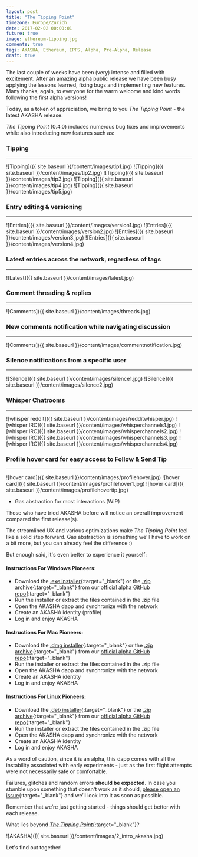 ```yaml
---
layout: post
title: "The Tipping Point"
timezone: Europe/Zurich
date: 2017-02-02 00:00:01
future: true
image: ethereum-tipping.jpg
comments: true
tags: AKASHA, Ethereum, IPFS, Alpha, Pre-Alpha, Release
draft: true
---
```



The last couple of weeks have been (very) intense and filled with excitement. After an amazing alpha public release we have been busy applying the lessons learned, fixing bugs and implementing new features. Many thanks, again, to everyone for the warm welcome and kind words following the first alpha versions!

Today, as a token of appreciation, we bring to you *The Tipping Point* - the latest AKASHA release. 

*The Tipping Point* (0.4.0) includes numerous bug fixes and improvements while also introducing new features such as:

### Tipping

------

![Tipping]({{ site.baseurl }}/content/images/tip1.jpg)
![Tipping]({{ site.baseurl }}/content/images/tip2.jpg)
![Tipping]({{ site.baseurl }}/content/images/tip3.jpg)
![Tipping]({{ site.baseurl }}/content/images/tip4.jpg)
![Tipping]({{ site.baseurl }}/content/images/tip5.jpg)


### Entry editing & versioning

------

![Entries]({{ site.baseurl }}/content/images/version1.jpg)
![Entries]({{ site.baseurl }}/content/images/version2.jpg)
![Entries]({{ site.baseurl }}/content/images/version3.jpg)
![Entries]({{ site.baseurl }}/content/images/version4.jpg)


### Latest entries across the network, regardless of tags

------

![Latest]({{ site.baseurl }}/content/images/latest.jpg)


### Comment threading & replies 

------

![Comments]({{ site.baseurl }}/content/images/threads.jpg)


### New comments notification while navigating discussion 

------

![Comments]({{ site.baseurl }}/content/images/commentnotification.jpg)


### Silence notifications from a specific user

------

![Silence]({{ site.baseurl }}/content/images/silence1.jpg)
![Silence]({{ site.baseurl }}/content/images/silence2.jpg)


### Whisper Chatrooms

------

![whisper reddit]({{ site.baseurl }}/content/images/redditwhisper.jpg)
![whisper IRC]({{ site.baseurl }}/content/images/whisperchannels1.jpg)
![whisper IRC]({{ site.baseurl }}/content/images/whisperchannels2.jpg)
![whisper IRC]({{ site.baseurl }}/content/images/whisperchannels3.jpg)
![whisper IRC]({{ site.baseurl }}/content/images/whisperchannels4.jpg)


### Profile hover card for easy access to Follow & Send Tip

------

![hover card]({{ site.baseurl }}/content/images/profilehover.jpg)
![hover card]({{ site.baseurl }}/content/images/profilehover1.jpg)
![hover card]({{ site.baseurl }}/content/images/profilehovertip.jpg)

* Gas abstraction for most interactions (WIP)

Those who have tried AKASHA before  will notice an overall improvement compared the first release(s). 

The streamlined UX and various optimizations make *The Tipping Point* feel like a solid step forward. Gas abstraction is something we'll have to work on a bit more, but you can already feel the difference :) 

But enough said, it's even better to experience it yourself:

#### Instructions For Windows Pioneers:

* Download the [.exe installer](https://github.com/AkashaProject/Alpha/releases/download/0.4.0/AKASHA-win-x64-0.4.0.exe){:target="_blank"} or the [.zip archive](https://github.com/AkashaProject/Alpha/releases/download/0.4.0/AKASHA-win-x64-0.4.0.zip){:target="_blank"} from our [official alpha GitHub repo](https://github.com/AkashaProject/Alpha/releases/tag/0.4.0){:target="_blank"}
*	Run the installer or extract the files contained in the .zip file
*	Open the AKASHA dapp and synchronize with the network
*	Create an AKASHA identity (profile)
*	Log in and enjoy AKASHA

#### Instructions For Mac Pioneers:

*	Download the [.dmg installer](https://github.com/AkashaProject/Alpha/releases/download/0.4.0/AKASHA-macosx-0.4.0.dmg){:target="_blank"} or the [.zip archive](https://github.com/AkashaProject/Alpha/releases/download/0.4.0/AKASHA-macosx-0.4.0.zip){:target="_blank"} from our [official alpha GitHub repo](https://github.com/AkashaProject/Alpha/releases/tag/0.4.0){:target="_blank"}
*	Run the installer or extract the files contained in the .zip file
*	Open the AKASHA dapp and synchronize with the network
*	Create an AKASHA identity
*	Log in and enjoy AKASHA

#### Instructions For Linux Pioneers:

*	Download the [.deb installer](https://github.com/AkashaProject/Alpha/releases/download/0.4.0/AKASHA-linux-x64-0.4.0.deb){:target="_blank"} or the [.zip archive](https://github.com/AkashaProject/Alpha/releases/download/0.4.0/AKASHA-linux-x64-0.4.0.zip){:target="_blank"} from our [official alpha GitHub repo](https://github.com/AkashaProject/Alpha/releases/tag/0.4.0){:target="_blank"}
*	Run the installer or extract the files contained in the .zip file
*	Open the AKASHA dapp and synchronize with the network
*	Create an AKASHA identity
*	Log in and enjoy AKASHA

As a word of caution, since it is an alpha, this dapp comes with all the instability associated with early experiments - just as the first flight attempts were not necessarily safe or comfortable. 

Failures, glitches and random errors **should be expected**. In case you stumble upon something that doesn't work as it should, [please open an issue](https://github.com/AkashaProject/Alpha/issues/new){:target="_blank"} and we’ll look into it as soon as possible. 

Remember that we’re just getting started - things should get better with each release.

What lies beyond [*The Tipping Point*](https://github.com/AkashaProject/Alpha/releases/tag/0.4.0){:target="_blank"}? 

![AKASHA]({{ site.baseurl }}/content/images/2_intro_akasha.jpg)

Let's find out together!
